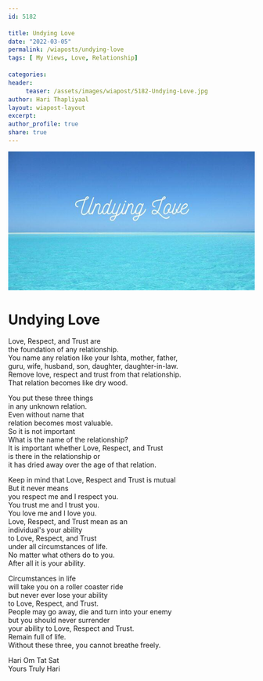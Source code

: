 ```yaml
--- 
id: 5182

title: Undying Love
date: "2022-03-05"
permalink: /wiaposts/undying-love
tags: [ My Views, Love, Relationship]    

categories: 
header:
     teaser: /assets/images/wiapost/5182-Undying-Love.jpg
author: Hari Thapliyaal 
layout: wiapost-layout
excerpt:  
author_profile: true 
share: true 
---
```


![Undying Love](/assets/images/wiapost/5182-Undying-Love.jpg)     
   
# Undying Love   
   
Love, Respect, and Trust are     
the foundation of any relationship.    
You name any relation like your Ishta, mother, father,     
guru, wife, husband, son, daughter, daughter-in-law.    
Remove love, respect and trust from that relationship.    
That relation becomes like dry wood.    
    
You put these three things     
in any unknown relation.    
Even without name that     
relation becomes most valuable.    
So it is not important     
What is the name of the relationship?    
It is important whether Love, Respect, and Trust     
is there in the relationship or     
it has dried away over the age of that relation.    
    
Keep in mind that Love, Respect and Trust is mutual    
But it never means     
you respect me and I respect you.    
You trust me and I trust you.     
You love me and I love you.    
Love, Respect, and Trust mean as an     
individual's your ability     
to Love, Respect, and Trust     
under all circumstances of life.     
No matter what others do to you.    
After all it is your ability.    
    
Circumstances in life     
will take you on a roller coaster ride     
but never ever lose your ability     
to Love, Respect, and Trust.     
People may go away, die and turn into your enemy     
but you should never surrender     
your ability to Love, Respect and Trust.    
Remain full of life.    
Without these three, you cannot breathe freely.    
    
Hari Om Tat Sat     
Yours Truly Hari    
